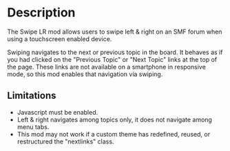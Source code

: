 # Description
The Swipe LR mod allows users to swipe left & right on an SMF forum when using a touchscreen enabled device.

Swiping navigates to the next or previous topic in the board.  It behaves as if you had clicked on the "Previous Topic" or "Next Topic" links at the top of the page.  These links are not available on a smartphone in responsive mode, so this mod enables that navigation via swiping.

## Limitations
 - Javascript must be enabled.
 - Left & right navigates among topics only, it does not navigate among menu tabs.
 - This mod may not work if a custom theme has redefined, reused, or restructured the "nextlinks" class.
